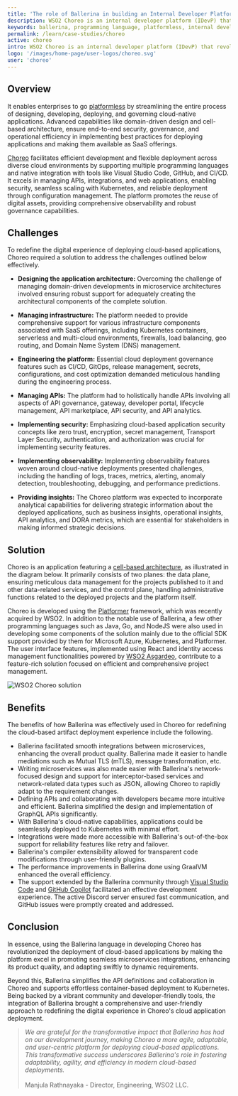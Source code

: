 ```yaml
---
title: 'The role of Ballerina in building an Internal Developer Platform (IDevP)'
description: WSO2 Choreo is an internal developer platform (IDevP) that revolutionizes the creation of digital experiences.
keywords: ballerina, programming language, platformless, internal developer platform, wso2
permalink: /learn/case-studies/choreo
active: choreo
intro: WSO2 Choreo is an internal developer platform (IDevP) that revolutionizes the creation of digital experiences.
logo: '/images/home-page/user-logos/choreo.svg'
user: 'choreo'
---
```


## Overview

 It enables enterprises to go [platformless](https://github.com/wso2/reference-architecture/blob/master/platformless.md) by streamlining the entire process of designing, developing, deploying, and governing cloud-native applications. Advanced capabilities like domain-driven design and cell-based architecture, ensure end-to-end security, governance, and operational efficiency in implementing best practices for deploying applications and making them available as SaaS offerings. 

 [Choreo](https://wso2.com/choreo/) facilitates efficient development and flexible deployment across diverse cloud environments by supporting multiple programming languages and native integration with tools like Visual Studio Code, GitHub, and CI/CD. It excels in managing APIs, integrations, and web applications, enabling security, seamless scaling with Kubernetes, and reliable deployment through configuration management. The platform promotes the reuse of digital assets, providing comprehensive observability and robust governance capabilities.

## Challenges

To redefine the digital experience of deploying cloud-based applications, Choreo required a solution to address the challenges outlined below effectively.

- **Designing the application architecture:** Overcoming the challenge of managing domain-driven developments in microservice architectures involved ensuring robust support for adequately creating the architectural components of the complete solution.

- **Managing infrastructure:** The platform needed to provide comprehensive support for various infrastructure components associated with SaaS offerings, including Kubernetes containers, serverless and multi-cloud environments, firewalls, load balancing, geo routing, and Domain Name System (DNS) management.

- **Engineering the platform:** Essential cloud deployment governance features such as CI/CD, GitOps, release management, secrets, configurations, and cost optimization demanded meticulous handling during the engineering process.

- **Managing APIs:** The platform had to holistically handle APIs involving all aspects of API governance, gateway, developer portal, lifecycle management, API marketplace, API security, and API analytics.

- **Implementing security:** Emphasizing cloud-based application security concepts like zero trust, encryption, secret management, Transport Layer Security, authentication, and authorization was crucial for implementing security features.

- **Implementing observability:** Implementing observability features woven around cloud-native deployments presented challenges, including the handling of logs, traces, metrics, alerting, anomaly detection, troubleshooting, debugging, and performance predictions.

- **Providing insights:** The Choreo platform was expected to incorporate analytical capabilities for delivering strategic information about the deployed applications, such as business insights, operational insights, API analytics, and DORA metrics, which are essential for stakeholders in making informed strategic decisions.

## Solution

Choreo is an application featuring a [cell-based architecture](https://github.com/wso2/reference-architecture/blob/master/reference-architecture-cell-based.md), as illustrated in the diagram below. It primarily consists of two planes: the data plane, ensuring meticulous data management for the projects published to it and other data-related services, and the control plane, handling administrative functions related to the deployed projects and the platform itself. 

Choreo is developed using the [Platformer](https://wso2.com/acquired/platformer/) framework, which was recently acquired by WSO2. In addition to the notable use of Ballerina, a few other programming languages such as Java, Go, and NodeJS were also used in developing some components of the solution mainly due to the official SDK support provided by them for Microsoft Azure, Kubernetes, and Platformer. The user interface features, implemented using React and identity access management functionalities powered by [WSO2 Asgardeo](https://wso2.com/asgardeo/), contribute to a feature-rich solution focused on efficient and comprehensive project management.

![WSO2 Choreo solution](/images/case-studies/choreo-solution-diagram.png "WSO2 Choreo solution") 

## Benefits

The benefits of how Ballerina was effectively used in Choreo for redefining the cloud-based artifact deployment experience include the following.

- Ballerina facilitated smooth integrations between microservices, enhancing the overall product quality. Ballerina made it easier to handle mediations such as Mutual TLS (mTLS), message transformation, etc.
- Writing microservices was also made easier with Ballerina's network-focused design and support for interceptor-based services and network-related data types such as JSON, allowing Choreo to rapidly adapt to the requirement changes.
- Defining APIs and collaborating with developers became more intuitive and efficient. Ballerina simplified the design and implementation of GraphQL APIs significantly.
- With Ballerina's cloud-native capabilities, applications could be seamlessly deployed to Kubernetes with minimal effort.
- Integrations were made more accessible with Ballerina's out-of-the-box support for reliability features like retry and failover.
- Ballerina's compiler extensibility allowed for transparent code modifications through user-friendly plugins.
- The performance improvements in Ballerina done using GraalVM enhanced the overall efficiency.
- The support extended by the Ballerina community through [Visual Studio Code](https://code.visualstudio.com/) and [GitHub Copilot](https://github.com/features/copilot) facilitated an effective development experience. The active Discord server ensured fast communication, and GitHub issues were promptly created and addressed.

## Conclusion

In essence, using the Ballerina language in developing Choreo has revolutionized the deployment of cloud-based applications by making the platform excel in promoting seamless microservices integrations, enhancing its product quality, and adapting swiftly to dynamic requirements. 

Beyond this, Ballerina simplifies the API definitions and collaboration in Choreo and supports effortless container-based deployment to Kubernetes. Being backed by a vibrant community and developer-friendly tools, the integration of Ballerina brought a comprehensive and user-friendly approach to redefining the digital experience in Choreo's cloud application deployment.

>*We are grateful for the transformative impact that Ballerina has had on our development journey, making Choreo a more agile, adaptable, and user-centric platform for deploying cloud-based applications. This transformative success underscores Ballerina's role in fostering adaptability, agility, and efficiency in modern cloud-based deployments.*<br/><br/>Manjula Rathnayaka - Director, Engineering, WSO2 LLC.
